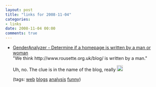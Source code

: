 ```yaml
---
layout: post
title: "links for 2008-11-04"
categories:
- links
date: 2008-11-04 00:00
comments: true
---
```


<ul class="delicious"><li>
                <div class="delicious-link"><a href="http://www.genderanalyzer.com/">GenderAnalyzer -  Determine if a homepage is written by a man or woman</a></div>
                <div class="delicious-extended">&quot;We think http://www.rousette.org.uk/blog/ is written by a man.&quot;

Uh, no. The clue is in the name of the blog, really <img src="http://www.rousette.org.uk/images/smileys/grin.gif" width="19" height="19" alt="grin" style="border:0;" /></div>
                <div class="delicious-tags">(tags: <a href="http://delicious.com/bsag/web">web</a> <a href="http://delicious.com/bsag/blogs">blogs</a> <a href="http://delicious.com/bsag/analysis">analysis</a> <a href="http://delicious.com/bsag/funny">funny</a>)</div>
            </li></ul>


